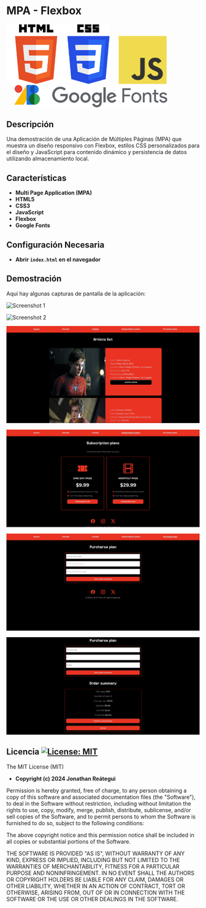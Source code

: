# MPA - Flexbox

<p float="left">
    <img src="./assets/logo/html5-logo.png" width="155" alt="HTML5 Logo" />
    <img src="./assets/logo/css3-logo.png" width="110" alt="CSS3 Logo" />
    <img style="margin-left: 20px" src="./assets/logo/javascript-logo.png" width="125" alt="Google Fonts Logo" />
    <img style="margin-left: 20px" src="./assets/logo/google-fonts-logo.png" width="400" alt="Google Fonts Logo" />
</p>

## Descripción

Una demostración de una Aplicación de Múltiples Páginas (MPA) que muestra un diseño responsivo con Flexbox, estilos CSS personalizados para el diseño y JavaScript para contenido dinámico y persistencia de datos utilizando almacenamiento local.

## Características

- **Multi Page Application (MPA)**
- **HTML5**
- **CSS3**
- **JavaScript**
- **Flexbox**
- **Google Fonts**

## Configuración Necesaria

- **Abrir `index.html` en el navegador**

## Demostración

Aquí hay algunas capturas de pantalla de la aplicación:

![Screenshot 1](./assets/demo/home-page.png)

![Screenshot 2](./assets/demo/movies-page.png)

![Screenshot 3](./assets/demo/artists-page.png)

![Screenshot 4](./assets/demo/subscription-plans-page.png)

![Screenshot 5](./assets/demo/purcharse-plan-page.png)

![Screenshot 6](./assets/demo/purcharse-plan-page-form-demo.png)

## Licencia [![License: MIT](https://img.shields.io/badge/License-MIT-yellow.svg)](https://opensource.org/licenses/MIT)

The MIT License (MIT)

- **Copyright (c) 2024 Jonathan Reátegui**

Permission is hereby granted, free of charge, to any person obtaining a copy of this software and associated documentation files (the "Software"), to deal in the Software without restriction, including without limitation the rights to use, copy, modify, merge, publish, distribute, sublicense, and/or sell copies of the Software, and to permit persons to whom the Software is furnished to do so, subject to the following conditions:

The above copyright notice and this permission notice shall be included in all copies or substantial portions of the Software.

THE SOFTWARE IS PROVIDED "AS IS", WITHOUT WARRANTY OF ANY KIND, EXPRESS OR IMPLIED, INCLUDING BUT NOT LIMITED TO THE WARRANTIES OF MERCHANTABILITY, FITNESS FOR A PARTICULAR PURPOSE AND NONINFRINGEMENT. IN NO EVENT SHALL THE AUTHORS OR COPYRIGHT HOLDERS BE LIABLE FOR ANY CLAIM, DAMAGES OR OTHER LIABILITY, WHETHER IN AN ACTION OF CONTRACT, TORT OR OTHERWISE, ARISING FROM, OUT OF OR IN CONNECTION WITH THE SOFTWARE OR THE USE OR OTHER DEALINGS IN THE SOFTWARE.
